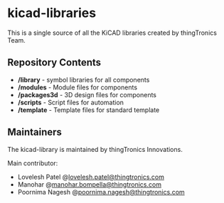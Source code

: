 # kicad-libraries

This is a single source of all the KiCAD libraries created by thingTronics Team.

## Repository Contents

* **/library** - symbol libraries for all components 
* **/modules** - Module files for components
* **/packages3d** - 3D design files for components
* **/scripts** - Script files for automation
* **/template** - Template files for standard template

## Maintainers

The kicad-library is maintained by thingTronics Innovations.

Main contributor:
 * Lovelesh Patel @<lovelesh.patel@thingtronics.com>
 * Manohar @<manohar.bompella@thingtronics.com>
 * Poornima Nagesh @<poornima.nagesh@thingtronics.com>
